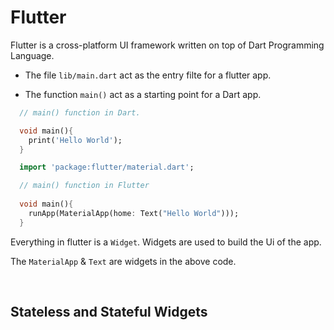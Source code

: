 # Flutter 
Flutter is a cross-platform UI framework written on top of Dart Programming Language.

- The file `lib/main.dart` act as the entry filte for a flutter app. 

- The function `main()` act as a starting point for a Dart app. 


```dart
  // main() function in Dart.

  void main(){
    print('Hello World');
  }
```

```dart
  import 'package:flutter/material.dart';

  // main() function in Flutter
  
  void main(){
    runApp(MaterialApp(home: Text("Hello World")));
  }
```

Everything in flutter is a `Widget`. Widgets are used to build the Ui of the app. 

The `MaterialApp` & `Text` are widgets in the above code.

<br/>

## Stateless and Stateful Widgets


